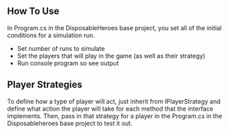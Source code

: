 ## How To Use

In Program.cs in the DisposableHeroes base project, you set all of the initial conditions for a simulation run. 
- Set number of runs to simulate
- Set the players that will play in the game (as well as their strategy)
- Run console program so see output

## Player Strategies
To define how a type of player will act, just inherit from IPlayerStrategy and define what action the player will take for each method 
that the interface implements. Then, pass in that strategy for a player in the Program.cs in the Disposableheroes base project to test it out.